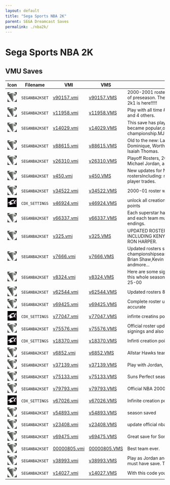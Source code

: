 ```yaml
---
layout: default
title: "Sega Sports NBA 2K"
parent: SEGA Dreamcast Saves
permalink: ./nba2k/
---
```

# Sega Sports NBA 2K

## VMU Saves

| Icon | Filename | VMI | VMS | Description |
|------|----------|-----|-----|-------------|
| ![Sega Sports NBA 2K](../icons/SEGANBA2KSET.GIF) | `SEGANBA2KSET` | [v90157.vmi](v90157.vmi) | [v90157.VMS](v90157.VMS) | 2000-2001 rosters w\ewing trade and all rookies as of preseason.  The most up to date file next to nba 2k1 is here!!!!!  |
| ![Sega Sports NBA 2K](../icons/SEGANBA2KSET.GIF) | `SEGANBA2KSET` | [v11958.vmi](v11958.vmi) | [v11958.VMS](v11958.VMS) | Play with all time #1 N.B.A. player Michael Jordan and 4 others.   |
| ![Sega Sports NBA 2K](../icons/SEGANBA2KSET.GIF) | `SEGANBA2KSET` | [v14029.vmi](v14029.vmi) | [v14029.VMS](v14029.VMS) | This save has players on the team where they became popular,or got a championship.MJ,Magic,Dominique,KJ,Bird,Dr.J,etc...   |
| ![Sega Sports NBA 2K](../icons/SEGANBA2KSET.GIF) | `SEGANBA2KSET` | [v88615.vmi](v88615.vmi) | [v88615.VMS](v88615.VMS) | Old to the new: Larry Bird, Dr.J, Clyde, Jordan, Dominique, Worthy, Magic, and new hall of famer Isaiah Thomas.  |
| ![Sega Sports NBA 2K](../icons/SEGANBA2KSET.GIF) | `SEGANBA2KSET` | [v26310.vmi](v26310.vmi) | [v26310.VMS](v26310.VMS) | Playoff Rosters, 20 Missing Players, the Ultimate Michael Jordan, and the 1996 Bulls as the Rage.  |
| ![Sega Sports NBA 2K](../icons/SEGANBA2KSET.GIF) | `SEGANBA2KSET` | [v450.vmi](v450.vmi) | [v450.VMS](v450.VMS) | New updates for NBA 2k2000-2001 rostersIncluding: rookies, draft picks andbig named player trades.  |
| ![Sega Sports NBA 2K](../icons/SEGANBA2KSET.GIF) | `SEGANBA2KSET` | [v34522.vmi](v34522.vmi) | [v34522.VMS](v34522.VMS) | 2000-01 roster with ewing trade.  |
| ![Sega Sports NBA 2K](../icons/CDX_SETTINGS.GIF) | `CDX_SETTINGS` | [v46924.vmi](v46924.vmi) | [v46924.VMS](v46924.VMS) | unlock all creation [heads,tattoos sneakers]infinit points  |
| ![Sega Sports NBA 2K](../icons/SEGANBA2KSET.GIF) | `SEGANBA2KSET` | [v66337.vmi](v66337.vmi) | [v66337.VMS](v66337.VMS) | Each superstar has their own trademark slamdunk and each team must have their championship endings.  |
| ![Sega Sports NBA 2K](../icons/SEGANBA2KSET.GIF) | `SEGANBA2KSET` | [v325.vmi](v325.vmi) | [v325.VMS](v325.VMS) | UPDATED ROSTERS FROM AUGUST 31, 2000. INCLUDING KENYON MARITN AND MIKE MILLER, RON HARPER.  |
| ![Sega Sports NBA 2K](../icons/SEGANBA2KSET.GIF) | `SEGANBA2KSET` | [v7666.vmi](v7666.vmi) | [v7666.VMS](v7666.VMS) | Updated rosters since the Lakers championshipseasion with Ron Harper, John Sally, Brian Shaw,Kevin Johnson of the Suns, the rookies andmore...   |
| ![Sega Sports NBA 2K](../icons/SEGANBA2KSET.GIF) | `SEGANBA2KSET` | [v8324.vmi](v8324.vmi) | [v8324.VMS](v8324.VMS) | Here are some signings and trades that happened this whole season including the rookies updated 8-25-00  |
| ![Sega Sports NBA 2K](../icons/SEGANBA2KSET.GIF) | `SEGANBA2KSET` | [v62544.vmi](v62544.vmi) | [v62544.VMS](v62544.VMS) | Updated rosters 8/18/00  |
| ![Sega Sports NBA 2K](../icons/SEGANBA2KSET.GIF) | `SEGANBA2KSET` | [v69425.vmi](v69425.vmi) | [v69425.VMS](v69425.VMS) | Complete roster updates [August 17th 2000]      Very accurate  |
| ![Sega Sports NBA 2K](../icons/CDX_SETTINGS.GIF) | `CDX_SETTINGS` | [v77047.vmi](v77047.vmi) | [v77047.VMS](v77047.VMS) | infinte creatins points!!  |
| ![Sega Sports NBA 2K](../icons/SEGANBA2KSET.GIF) | `SEGANBA2KSET` | [v75576.vmi](v75576.vmi) | [v75576.VMS](v75576.VMS) | Official roster updated august 7th,all trades and signings and also has starting lineups.  |
| ![Sega Sports NBA 2K](../icons/CDX_SETTINGS.GIF) | `CDX_SETTINGS` | [v18370.vmi](v18370.vmi) | [v18370.VMS](v18370.VMS) | Infinti creation points  |
| ![Sega Sports NBA 2K](../icons/SEGANBA2KSET.GIF) | `SEGANBA2KSET` | [v6852.vmi](v6852.vmi) | [v6852.VMS](v6852.VMS) | Allstar Hawks team.  |
| ![Sega Sports NBA 2K](../icons/SEGANBA2KSET.GIF) | `SEGANBA2KSET` | [v37139.vmi](v37139.vmi) | [v37139.VMS](v37139.VMS) | Play with Jordan, Magic, Bird, and more!  |
| ![Sega Sports NBA 2K](../icons/SEGANBA2KSET.GIF) | `SEGANBA2KSET` | [v75133.vmi](v75133.vmi) | [v75133.VMS](v75133.VMS) | Suns Perfect season!  |
| ![Sega Sports NBA 2K](../icons/SEGANBA2KSET.GIF) | `SEGANBA2KSET` | [v79793.vmi](v79793.vmi) | [v79793.VMS](v79793.VMS) | Official NBA 2000-2001 Rosters.  |
| ![Sega Sports NBA 2K](../icons/CDX_SETTINGS.GIF) | `CDX_SETTINGS` | [v67026.vmi](v67026.vmi) | [v67026.VMS](v67026.VMS) | Infinite creation points  |
| ![Sega Sports NBA 2K](../icons/SEGANBA2KSET.GIF) | `SEGANBA2KSET` | [v54893.vmi](v54893.vmi) | [v54893.VMS](v54893.VMS) | season saved  |
| ![Sega Sports NBA 2K](../icons/SEGANBA2KSET.GIF) | `SEGANBA2KSET` | [v23408.vmi](v23408.vmi) | [v23408.VMS](v23408.VMS) | update official nba rosters updated 7 .   |
| ![Sega Sports NBA 2K](../icons/SEGANBA2KSET.GIF) | `SEGANBA2KSET` | [v69475.vmi](v69475.vmi) | [v69475.VMS](v69475.VMS) | Great save for Sonics fans!  |
| ![Sega Sports NBA 2K](../icons/SEGANBA2KSET.GIF) | `SEGANBA2KSET` | [00000805.vmi](00000805.vmi) | [00000805.VMS](00000805.VMS) | Best team ever.  |
| ![Sega Sports NBA 2K](../icons/SEGANBA2KSET.GIF) | `SEGANBA2KSET` | [v38993.vmi](v38993.vmi) | [v38993.VMS](v38993.VMS) | Play as Jordan and Pippen in this awesome save. A must have save. The unbeatable Bulls!  |
| ![Sega Sports NBA 2K](../icons/SEGANBA2KSET.GIF) | `SEGANBA2KSET` | [v14027.vmi](v14027.vmi) | [v14027.VMS](v14027.VMS) | With this code you can get 2 new teams.  |
